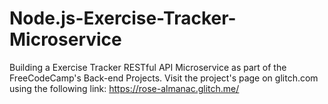 # Node.js-Exercise-Tracker-Microservice
Building a Exercise Tracker RESTful API Microservice as part of the FreeCodeCamp's Back-end Projects. Visit the project's page on glitch.com using the following link: https://rose-almanac.glitch.me/
